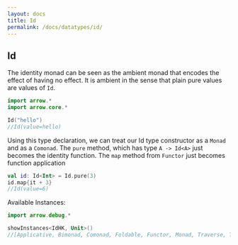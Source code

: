```yaml
---
layout: docs
title: Id
permalink: /docs/datatypes/id/
---
```


## Id

The identity monad can be seen as the ambient monad that encodes the effect of having no effect. 
It is ambient in the sense that plain pure values are values of `Id`.

```kotlin
import arrow.*
import arrow.core.*

Id("hello")
//Id(value=hello)
```

Using this type declaration, we can treat our Id type constructor as a `Monad` and as a `Comonad`. 
The `pure` method, which has type `A -> Id<A>` just becomes the identity function. The `map` method 
from `Functor` just becomes function application

```kotlin
val id: Id<Int> = Id.pure(3)
id.map{it + 3}
//Id(value=6)
```

Available Instances:

```kotlin
import arrow.debug.*

showInstances<IdHK, Unit>()
//[Applicative, Bimonad, Comonad, Foldable, Functor, Monad, Traverse, TraverseFilter]
```
